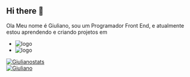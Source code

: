 ## Hi there 👋
Ola Meu nome é Giuliano, sou um Programador Front End, e atualmente estou aprendendo e criando projetos em
<br>
- <img src="https://img.shields.io/badge/HTML-239120?style=for-the-badge&logo=html5&logoColor=white" alt="logo" />
- <img src="https://img.shields.io/badge/CSS-239120?&style=for-the-badge&logo=css3&logoColor=white" alt="logo" />

[![Giulianostats](https://github-readme-stats.vercel.app/api?username=Giul0311)](https://github.com/anuraghazra/github-readme-stats)
<br>
[![Giuliano](https://github-readme-stats.vercel.app/api/top-langs/?username=Giul0311)](https://github.com/anuraghazra/github-readme-stats)
